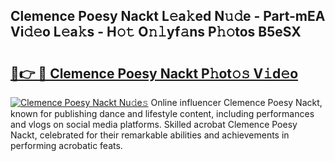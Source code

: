 ## Clemence Poesy Nackt L𝚎a𝚔ed N𝚞𝚍e - Part-mEA Vi𝚍𝚎o L𝚎a𝚔s - H𝚘𝚝 O𝚗𝚕yf𝚊ns P𝚑𝚘tos B5eSX

# <h2><a href="http://kfdfpom.oniu.top/?m=Clemence+Poesy+Nackt">🔗👉 🔴 Clemence Poesy Nackt P𝚑ot𝚘𝚜 V𝚒d𝚎o</a></h2>

[![Clemence Poesy Nackt Nu𝚍e𝚜](https://i.imgur.com/0qMVB7G.gif)](http://kfdfpom.oniu.top/?m=Clemence+Poesy+Nackt)
Online influencer Clemence Poesy Nackt, known for publishing dance and lifestyle content, including performances and vlogs on social media platforms. Skilled acrobat Clemence Poesy Nackt, celebrated for their remarkable abilities and achievements in performing acrobatic feats.  
